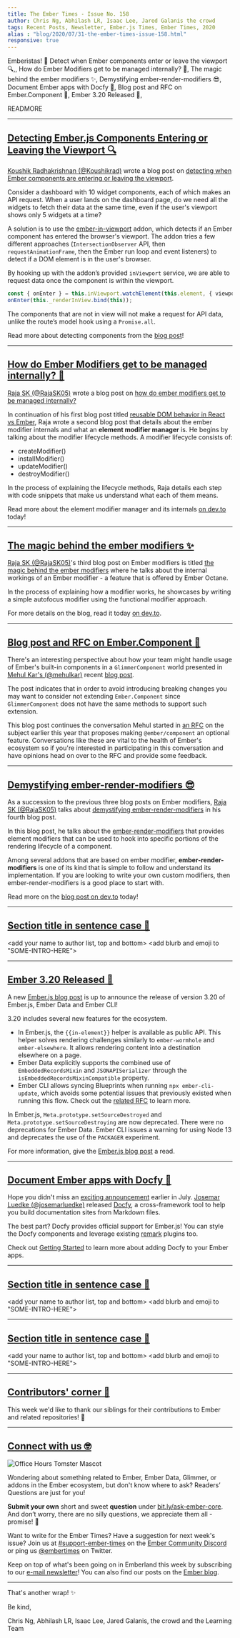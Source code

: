 ```yaml
---
title: The Ember Times - Issue No. 158
author: Chris Ng, Abhilash LR, Isaac Lee, Jared Galanis the crowd
tags: Recent Posts, Newsletter, Ember.js Times, Ember Times, 2020
alias : "blog/2020/07/31-the-ember-times-issue-158.html"
responsive: true
---
```


<SAYING-HELLO-IN-YOUR-FAVORITE-LANGUAGE> Emberistas! 🐹
Detect when Ember components enter or leave the viewport 🔍,,
How do Ember Modifiers get to be managed internally? 🥼,
The magic behind the ember modifiers ✨,
Demystifying ember-render-modifiers 😎,
Document Ember apps with Docfy 📗,
Blog post and RFC on Ember.Component 📖,
Ember 3.20 Released 🚀,
<SOME-INTRO-HERE-TO-KEEP-THEM-SUBSCRIBERS-READING>

READMORE

---

## [Detecting Ember.js Components Entering or Leaving the Viewport 🔍](https://medium.com/@koushikrad/using-an-ember-cli-addon-detecting-ember-js-components-entering-or-leaving-the-viewport-dda5ad9b46bf)

[Koushik Radhakrishnan (@Koushikrad)](https://github.com/Koushikrad) wrote a blog post on [detecting when Ember components are entering or leaving the viewport](https://twitter.com/koushikrad/status/1287419970121379840).

Consider a dashboard with 10 widget components, each of which makes an API request. When a user lands on the dashboard page, do we need all the widgets to fetch their data at the same time, even if the user's viewport shows only 5 widgets at a time?

A solution is to use the [ember-in-viewport](https://github.com/DockYard/ember-in-viewport) addon, which detects if an Ember component has entered the browser's viewport. The addon tries a few different approaches (`IntersectionObserver` API, then `requestAnimationFrame`, then the Ember run loop and event listeners) to detect if a DOM element is in the user's browser.

By hooking up with the addon’s provided `inViewport` service, we are able to request data once the component is within the viewport.

```javascript
const { onEnter } = this.inViewport.watchElement(this.element, { viewportTolerance });  
onEnter(this._renderInView.bind(this));
```

The components that are not in view will not make a request for API data, unlike the route’s model hook using a `Promise.all`.

Read more about detecting components from the [blog post](https://medium.com/@koushikrad/using-an-ember-cli-addon-detecting-ember-js-components-entering-or-leaving-the-viewport-dda5ad9b46bf)!

---

## [How do Ember Modifiers get to be managed internally? 🥼](https://dev.to/_raja_sk_/how-do-ember-modifiers-get-to-be-managed-internally-1i40)

[Raja SK (@RajaSK05)](https://github.com/RajaSK05) wrote a blog post on [how do ember modifiers get to be managed internally?](https://twitter.com/_raja_sk_/status/1283054501029728264?s=20)

In continuation of his first blog post titled [reusable DOM behavior in React vs Ember](https://dev.to/rajask05/reusable-dom-behavior-in-react-vs-ember-4p04), Raja wrote a second blog post that details about the ember modifier internals and what an **element modifier manager** is. He begins by talking about the modifier lifecycle methods. A modifier lifecycle consists of:

- createModifier()
- installModifier()
- updateModifier()
- destroyModifier()

In the process of explaining the lifecycle methods, Raja details each step with code snippets that make us understand what each of them means.

Read more about the element modifier manager and its internals [on dev.to](https://dev.to/_raja_sk_/how-do-ember-modifiers-get-to-be-managed-internally-1i40) today!

---

## [The magic behind the ember modifiers ✨](https://dev.to/_raja_sk_/the-magic-behind-the-ember-modifiers-164c)

[Raja SK (@RajaSK05)](https://github.com/RajaSK05)'s third blog post on Ember modifiers is titled [the magic behind the ember modifiers](https://twitter.com/_raja_sk_/status/1285631182697369601?s=20) where he talks about the internal workings of an Ember modifier - a feature that is offered by Ember Octane.

In the process of explaining how a modifier works, he showcases by writing a simple autofocus modifier using the functional modifier approach.

For more details on the blog, read it today [on dev.to](https://dev.to/_raja_sk_/the-magic-behind-the-ember-modifiers-164c).

---

## [Blog post and RFC on Ember.Component 📖](https://mehulkar.com/blog/2020/07/stop-extending-embers-built-in-components/)

There's an interesting perspective about how your team might handle usage of Ember's built-in components in a `GlimmerComponent` world presented in [Mehul Kar's (@mehulkar)](https://github.com/mehulkar) recent [blog post](https://mehulkar.com/blog/2020/07/stop-extending-embers-built-in-components/).

The post indicates that in order to avoid introducing breaking changes you may want to consider not extending `Ember.Component` since `GlimmerComponent` does not have the same methods to support such extension.

This blog post continues the conversation Mehul started in [an RFC](https://github.com/emberjs/rfcs/issues/587) on the subject earlier this year that proposes making `@ember/component` an optional feature. Conversations like these are vital to the health of Ember's ecosystem so if you're interested in participating in this conversation and have opinions head on over to the RFC and provide some feedback. 

---

## [Demystifying ember-render-modifiers 😎](https://dev.to/_raja_sk_/demystifying-ember-render-modifiers-3j57)

As a succession to the previous three blog posts on Ember modifiers, [Raja SK (@RajaSK05)](https://github.com/RajaSK05) talks about [demystifying ember-render-modifiers](https://dev.to/_raja_sk_/demystifying-ember-render-modifiers-3j57) in his fourth blog post.

In this blog post, he talks about the [ember-render-modifiers](https://github.com/emberjs/ember-render-modifiers) that provides element modifiers that can be used to hook into specific portions of the rendering lifecycle of a component.

Among several addons that are based on ember modifier, **ember-render-modifiers** is one of its kind that is simple to follow and understand its implementation. If you are looking to write your own custom modifiers, then ember-render-modifiers is a good place to start with.

Read more on the [blog post on dev.to](https://dev.to/_raja_sk_/demystifying-ember-render-modifiers-3j57) today!

---

## [Section title in sentence case 🐹](section-url)

<change section title emoji>
<consider adding some bold to your paragraph>
<please include link to external article/repo/etc in paragraph / body text, not just header title above>

<add your name to author list, top and bottom>
<add blurb and emoji to "SOME-INTRO-HERE">

---

## [Ember 3.20 Released 🚀](https://blog.emberjs.com/2020/07/29/ember-3-20-released.html)

A new [Ember.js blog post](https://blog.emberjs.com/2020/07/29/ember-3-20-released.html) is up to announce the release of version 3.20 of Ember.js, Ember Data and Ember CLI! 

3.20 includes several new features for the ecosystem.

- In Ember.js, the `{{in-element}}` helper is available as public API. This helper solves rendering challenges similarly to `ember-wormhole` and `ember-elsewhere`. It allows rendering content into a destination elsewhere on a page.
- Ember Data explicitly supports the combined use of `EmbeddedRecordsMixin` and `JSONAPISerializer` through the `isEmbeddedRecordsMixinCompatible` property.
- Ember CLI allows syncing Blueprints when running `npx ember-cli-update`, which avoids some potential issues that previously existed when running this flow. Check out the [related RFC](https://emberjs.github.io/rfcs/0477-blueprints-update.html) to learn more.

In Ember.js, `Meta.prototype.setSourceDestroyed` and `Meta.prototype.setSourceDestroying` are now deprecated. There were no deprecations for Ember Data. Ember CLI issues a warning for using Node 13 and deprecates the use of the `PACKAGER` experiment.

For more information, give the [Ember.js blog post](https://blog.emberjs.com/2020/07/29/ember-3-20-released.html) a read.

---

## [Document Ember apps with Docfy 📗](https://docfy.dev/)

Hope you didn't miss an [exciting announcement](https://twitter.com/josemarluedke/status/1281252101406855169) earlier in July. [Josemar Luedke (@josemarluedke)](https://github.com/josemarluedke) released [Docfy](https://docfy.dev/), a cross-framework tool to help you build documentation sites from Markdown files.

The best part? Docfy provides official support for Ember.js! You can style the Docfy components and leverage existing [remark](https://remark.js.org/) plugins too.

Check out [Getting Started](https://docfy.dev/docs/ember) to learn more about adding Docfy to your Ember apps.

---

## [Section title in sentence case 🐹](section-url)

<change section title emoji>
<consider adding some bold to your paragraph>
<please include link to external article/repo/etc in paragraph / body text, not just header title above>

<add your name to author list, top and bottom>
<add blurb and emoji to "SOME-INTRO-HERE">

---

## [Section title in sentence case 🐹](section-url)

<change section title emoji>
<consider adding some bold to your paragraph>
<please include link to external article/repo/etc in paragraph / body text, not just header title above>

<add your name to author list, top and bottom>
<add blurb and emoji to "SOME-INTRO-HERE">

---

## [Contributors' corner 👏](https://guides.emberjs.com/release/contributing/repositories/)

<p>This week we'd like to thank our siblings for their contributions to Ember and related repositories! 💖</p>

---

## [Connect with us 🤓](https://docs.google.com/forms/d/e/1FAIpQLScqu7Lw_9cIkRtAiXKitgkAo4xX_pV1pdCfMJgIr6Py1V-9Og/viewform)

<div class="blog-row">
  <img class="float-right small transparent padded" alt="Office Hours Tomster Mascot" title="Readers' Questions" src="/images/tomsters/officehours.png" />

  <p>Wondering about something related to Ember, Ember Data, Glimmer, or addons in the Ember ecosystem, but don't know where to ask? Readers’ Questions are just for you!</p>

  <p><strong>Submit your own</strong> short and sweet <strong>question</strong> under <a href="https://bit.ly/ask-ember-core" target="rq">bit.ly/ask-ember-core</a>. And don’t worry, there are no silly questions, we appreciate them all - promise! 🤞</p>

  <p>Want to write for the Ember Times? Have a suggestion for next week's issue? Join us at <a href="https://discordapp.com/channels/480462759797063690/485450546887786506">#support-ember-times</a> on the <a href="https://discordapp.com/invite/zT3asNS">Ember Community Discord</a> or ping us <a href="https://twitter.com/embertimes">@embertimes</a> on Twitter.</p>

  <p>Keep on top of what's been going on in Emberland this week by subscribing to our <a href="https://the-emberjs-times.ongoodbits.com/">e-mail newsletter</a>! You can also find our posts on the <a href="https://emberjs.com/blog/tags/newsletter.html">Ember blog</a>.</p>
</div>

---

That's another wrap! ✨

Be kind,

Chris Ng, Abhilash LR, Isaac Lee, Jared Galanis, the crowd and the Learning Team
